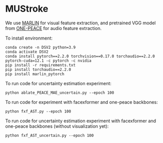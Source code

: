 # MUStroke

We use [MARLIN](https://github.com/ControlNet/MARLIN) for visual feature extraction, and pretrained VGG model from [ONE-PEACE](https://github.com/OFA-Sys/ONE-PEACE/tree/main) for audio feature extraction.

To install environment:

```
conda create -n DSV2 python=3.9
conda activate DSV2
conda install pytorch==2.2.0 torchvision==0.17.0 torchaudio==2.2.0 pytorch-cuda=12.1 -c pytorch -c nvidia
pip install -r requirements.txt
pip install torchaudio==2.2.0
pip install marlin_pytorch
```

To run code for uncertainty estimation experiment: 
```
python ablate_PEACE_MAE_uncertain.py --epoch 100
```

To run code for experiment with facexformer and one-peace backbones: 
```
python fxf_AST.py --epoch 100
```
To run code for uncertainty estimation experiment with facexformer and one-peace backbones (without visualization yet): 
```
python fxf_AST_uncertain.py --epoch 100
```
